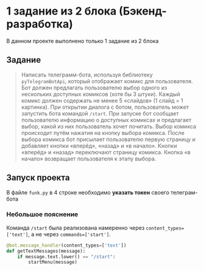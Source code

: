 # 1 задание из 2 блока (Бэкенд-разработка)

В данном проекте выполнено только 1 задание из 2 блока
## Задание #
> Написать телеграмм-бота, используя библиотеку `pyTelegramBotApi`, который отображает комикс для пользователя. Бот должен предлагать пользователю выбор одного из нескольких доступных комиксов (хотя бы 3 штуки). Каждый комикс должен содержать не менее 5 «слайдов» (1 слайд = 1 картинка). При открытии диалога с ботом, пользователь может запустить бота командой `/start`. При запуске бот сообщает пользователю информацию о доступных комиксах и предлагает выбор, какой из них пользователь хочет почитать. Выбор комикса происходит путём нажатия на кнопку выбора комикса. После выбора комикса бот присылает пользователю первую страницу и добавляет кнопки «вперёд», «назад» и «в начало». Кнопки «вперёд» и «назад» переключают страницу комикса. Кнопка «в начало» возвращает пользователя к этапу выбора.

## Запуск проекта #
В файле `funk.py` в 4 строке необходимо **указать токен** своего телеграм-бота

### Небольшое пояснение 
Команда `/start` была реализована намеренно через `content_types=['text']`, а не через `commands=['start']`.
```python
@bot.message_handler(content_types=['text'])
def getTextMessages(message):
    if message.text.lower() == "/start":
        startMenu(message)
```

